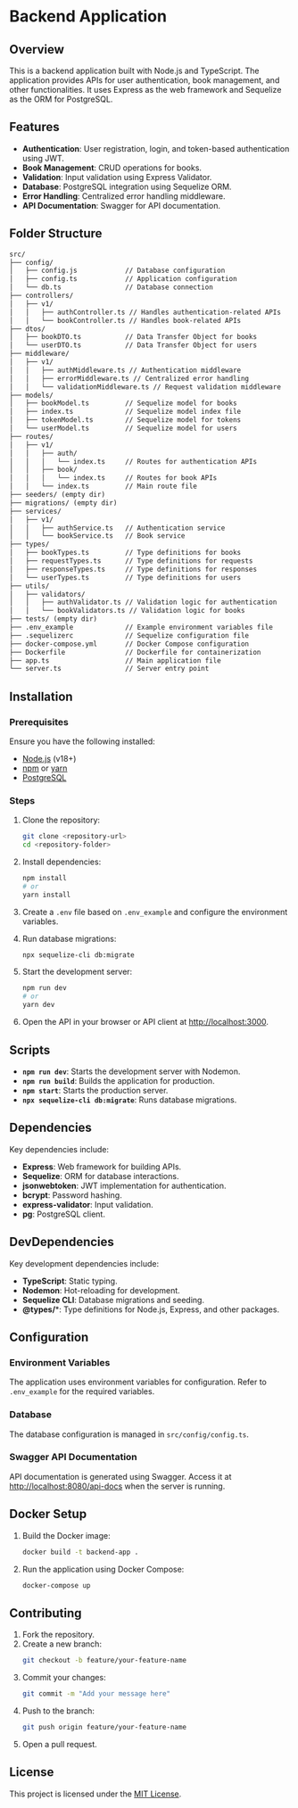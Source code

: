 # Backend Application

## Overview
This is a backend application built with Node.js and TypeScript. The application provides APIs for user authentication, book management, and other functionalities. It uses Express as the web framework and Sequelize as the ORM for PostgreSQL.

## Features
- **Authentication**: User registration, login, and token-based authentication using JWT.
- **Book Management**: CRUD operations for books.
- **Validation**: Input validation using Express Validator.
- **Database**: PostgreSQL integration using Sequelize ORM.
- **Error Handling**: Centralized error handling middleware.
- **API Documentation**: Swagger for API documentation.

## Folder Structure
```markdown
src/
├── config/
│   ├── config.js            // Database configuration
│   ├── config.ts            // Application configuration
│   └── db.ts                // Database connection
├── controllers/
│   ├── v1/
│   │   ├── authController.ts // Handles authentication-related APIs
│   │   └── bookController.ts // Handles book-related APIs
├── dtos/
│   ├── bookDTO.ts           // Data Transfer Object for books
│   └── userDTO.ts           // Data Transfer Object for users
├── middleware/
│   ├── v1/
│   │   ├── authMiddleware.ts // Authentication middleware
│   │   ├── errorMiddleware.ts // Centralized error handling
│   │   └── validationMiddleware.ts // Request validation middleware
├── models/
│   ├── bookModel.ts         // Sequelize model for books
│   ├── index.ts             // Sequelize model index file
│   ├── tokenModel.ts        // Sequelize model for tokens
│   └── userModel.ts         // Sequelize model for users
├── routes/
│   ├── v1/
│   │   ├── auth/
│   │   │   └── index.ts     // Routes for authentication APIs
│   │   ├── book/
│   │   │   └── index.ts     // Routes for book APIs
│   │   └── index.ts         // Main route file
├── seeders/ (empty dir)
├── migrations/ (empty dir)
├── services/
│   ├── v1/
│   │   ├── authService.ts   // Authentication service
│   │   └── bookService.ts   // Book service
├── types/
│   ├── bookTypes.ts         // Type definitions for books
│   ├── requestTypes.ts      // Type definitions for requests
│   ├── responseTypes.ts     // Type definitions for responses
│   └── userTypes.ts         // Type definitions for users
├── utils/
│   ├── validators/
│   │   ├── authValidator.ts // Validation logic for authentication
│   │   └── bookValidators.ts // Validation logic for books
├── tests/ (empty dir)
├── .env_example             // Example environment variables file
├── .sequelizerc             // Sequelize configuration file
├── docker-compose.yml       // Docker Compose configuration
├── Dockerfile               // Dockerfile for containerization
├── app.ts                   // Main application file
└── server.ts                // Server entry point
```

## Installation

### Prerequisites
Ensure you have the following installed:
- [Node.js](https://nodejs.org/) (v18+)
- [npm](https://www.npmjs.com/) or [yarn](https://yarnpkg.com/)
- [PostgreSQL](https://www.postgresql.org/)

### Steps
1. Clone the repository:
   ```bash
   git clone <repository-url>
   cd <repository-folder>
   ```
2. Install dependencies:
   ```bash
   npm install
   # or
   yarn install
   ```
3. Create a `.env` file based on `.env_example` and configure the environment variables.

4. Run database migrations:
   ```bash
   npx sequelize-cli db:migrate
   ```
5. Start the development server:
   ```bash
   npm run dev
   # or
   yarn dev
   ```
6. Open the API in your browser or API client at [http://localhost:3000](http://localhost:3000).

## Scripts
- **`npm run dev`**: Starts the development server with Nodemon.
- **`npm run build`**: Builds the application for production.
- **`npm start`**: Starts the production server.
- **`npx sequelize-cli db:migrate`**: Runs database migrations.

## Dependencies
Key dependencies include:
- **Express**: Web framework for building APIs.
- **Sequelize**: ORM for database interactions.
- **jsonwebtoken**: JWT implementation for authentication.
- **bcrypt**: Password hashing.
- **express-validator**: Input validation.
- **pg**: PostgreSQL client.

## DevDependencies
Key development dependencies include:
- **TypeScript**: Static typing.
- **Nodemon**: Hot-reloading for development.
- **Sequelize CLI**: Database migrations and seeding.
- **@types/***: Type definitions for Node.js, Express, and other packages.

## Configuration
### Environment Variables
The application uses environment variables for configuration. Refer to `.env_example` for the required variables.

### Database
The database configuration is managed in `src/config/config.ts`.

### Swagger API Documentation
API documentation is generated using Swagger. Access it at [http://localhost:8080/api-docs](http://localhost:8080/api-docs) when the server is running.

## Docker Setup
1. Build the Docker image:
   ```bash
   docker build -t backend-app .
   ```
2. Run the application using Docker Compose:
   ```bash
   docker-compose up
   ```

## Contributing
1. Fork the repository.
2. Create a new branch:
   ```bash
   git checkout -b feature/your-feature-name
   ```
3. Commit your changes:
   ```bash
   git commit -m "Add your message here"
   ```
4. Push to the branch:
   ```bash
   git push origin feature/your-feature-name
   ```
5. Open a pull request.

## License
This project is licensed under the [MIT License](../LICENSE).
